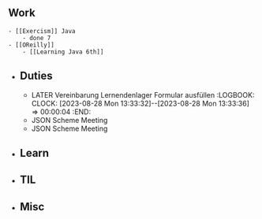 ## Work

    - [[Exercism]] Java
    	- done 7
    - [[OReilly]]
    	- [[Learning Java 6th]]

- ## Duties
  - LATER Vereinbarung Lernendenlager Formular ausfüllen
    :LOGBOOK:
    CLOCK: [2023-08-28 Mon 13:33:32]--[2023-08-28 Mon 13:33:36] => 00:00:04
    :END:
  - JSON Scheme Meeting
  - JSON Scheme Meeting
- ## Learn
- ## TIL
- ## Misc
